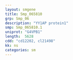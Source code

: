 ```yaml
---
layout: smgene
title: Smp_065810
grp: Smp_06
description: "YY1AP protein1"
smp: Smp_065810.1
uniprot: "G4VPB1"
length:  5628
cdd: "cd12202, cl21498"
kk: ns
categories: sm
---
```

